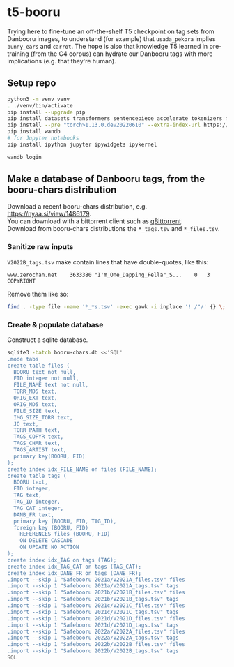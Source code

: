 # t5-booru

Trying here to fine-tune an off-the-shelf T5 checkpoint on tag sets from Danbooru images, to understand (for example) that `usada_pekora` implies `bunny_ears` and `carrot`. The hope is also that knowledge T5 learned in pre-training (from the C4 corpus) can hydrate our Danbooru tags with more implications (e.g. that they're human).

## Setup repo

```bash
python3 -m venv venv
. ./venv/bin/activate
pip install --upgrade pip
pip install datasets transformers sentencepiece accelerate tokenizers flax wheel jax optax more_itertools lightning
pip install --pre "torch>1.13.0.dev20220610" --extra-index-url https://download.pytorch.org/whl/nightly/cpu
pip install wandb
# for Jupyter notebooks
pip install ipython jupyter ipywidgets ipykernel

wandb login
```

## Make a database of Danbooru tags, from the booru-chars distribution

Download a recent booru-chars distribution, e.g. https://nyaa.si/view/1486179.  
You can download with a bittorrent client such as [qBittorrent](https://www.qbittorrent.org/download.php).  
Download from booru-chars distributions the `*_tags.tsv` and `*_files.tsv`.

### Sanitize raw inputs

`V2022B_tags.tsv` make contain lines that have double-quotes, like this:

```
www.zerochan.net	3633380	"I'm_One_Dapping_Fella"_S...	0	3	COPYRIGHT
```

Remove them like so:

```bash
find . -type file -name '*_*s.tsv' -exec gawk -i inplace '! /"/' {} \;
```

### Create & populate database

Construct a sqlite database.

```bash
sqlite3 -batch booru-chars.db <<'SQL'
.mode tabs
create table files (
  BOORU text not null,
  FID integer not null,
  FILE_NAME text not null,
  TORR_MD5 text,
  ORIG_EXT text,
  ORIG_MD5 text,
  FILE_SIZE text,
  IMG_SIZE_TORR text,
  JQ text,
  TORR_PATH text,
  TAGS_COPYR text,
  TAGS_CHAR text,
  TAGS_ARTIST text,
  primary key(BOORU, FID)
);
create index idx_FILE_NAME on files (FILE_NAME);
create table tags (
  BOORU text,
  FID integer,
  TAG text,
  TAG_ID integer,
  TAG_CAT integer,
  DANB_FR text,
  primary key (BOORU, FID, TAG_ID),
  foreign key (BOORU, FID)
    REFERENCES files (BOORU, FID)
    ON DELETE CASCADE
    ON UPDATE NO ACTION
);
create index idx_TAG on tags (TAG);
create index idx_TAG_CAT on tags (TAG_CAT);
create index idx_DANB_FR on tags (DANB_FR);
.import --skip 1 "Safebooru 2021a/V2021A_files.tsv" files
.import --skip 1 "Safebooru 2021a/V2021A_tags.tsv" tags
.import --skip 1 "Safebooru 2021b/V2021B_files.tsv" files
.import --skip 1 "Safebooru 2021b/V2021B_tags.tsv" tags
.import --skip 1 "Safebooru 2021c/V2021C_files.tsv" files
.import --skip 1 "Safebooru 2021c/V2021C_tags.tsv" tags
.import --skip 1 "Safebooru 2021d/V2021D_files.tsv" files
.import --skip 1 "Safebooru 2021d/V2021D_tags.tsv" tags
.import --skip 1 "Safebooru 2022a/V2022A_files.tsv" files
.import --skip 1 "Safebooru 2022a/V2022A_tags.tsv" tags
.import --skip 1 "Safebooru 2022b/V2022B_files.tsv" files
.import --skip 1 "Safebooru 2022b/V2022B_tags.tsv" tags
SQL
```
